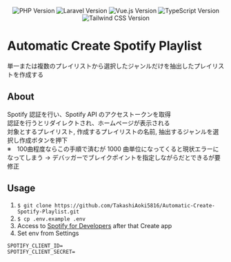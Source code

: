 <p align="center">
    <img src="https://img.shields.io/badge/PHP-v8.1.26-informational?style=plastic&logo=php" alt="PHP Version">
    <img src="https://img.shields.io/badge/Laravel-v9.40.1-orange?style=plastic&logo=laravel" alt="Laravel Version">
    <img src="https://img.shields.io/badge/Vue.js-v3.3.4-success?style=plastic&logo=vue.js" alt="Vue.js Version">
    <img src="https://img.shields.io/badge/TypeScript-v3.3.4-informational?style=plastic&logo=typescript" alt="TypeScript Version">
    <img src="https://img.shields.io/badge/Tailwind CSS-v3.3.6-9cf?style=plastic&logo=tailwindcss" alt="Tailwind CSS Version">
</p>

# Automatic Create Spotify Playlist

単一または複数のプレイリストから選択したジャンルだけを抽出したプレイリストを作成する

## About

Spotify 認証を行い、Spotify API のアクセストークンを取得  
認証を行うとリダイレクトされ、ホームページが表示される  
対象とするプレイリスト, 作成するプレイリストの名前, 抽出するジャンルを選択し作成ボタンを押下  
※　100曲程度ならこの手順で済むが 1000 曲単位になってくると現状エラーになってしまう → デバッガーでブレイクポイントを指定しながらだとできるが要修正  

## Usage

1. `$ git clone https://github.com/TakashiAoki5816/Automatic-Create-Spotify-Playlist.git`
2. `$ cp .env.example .env`
3. Access to [Spotify for Developers](https://developer.spotify.com/dashboard) after that Create app
4. Set env from Settings

```
SPOTIFY_CLIENT_ID=
SPOTIFY_CLIENT_SECRET=
```
